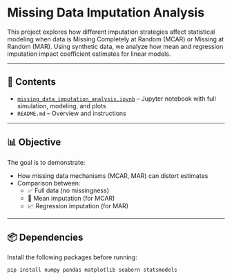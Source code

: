 # Missing Data Imputation Analysis

This project explores how different imputation strategies affect statistical modeling when data is Missing Completely at Random (MCAR) or Missing at Random (MAR). Using synthetic data, we analyze how mean and regression imputation impact coefficient estimates for linear models.

---

## 📁 Contents

- [`missing_data_imputation_analysis.ipynb`](https://github.com/lukahere007/missing-data-imputation-analysis/blob/main/missing_data_imputation_analysis.ipynb) – Jupyter notebook with full simulation, modeling, and plots
- `README.md` – Overview and instructions

---

## 📊 Objective

The goal is to demonstrate:
- How missing data mechanisms (MCAR, MAR) can distort estimates
- Comparison between:
  - ✅ Full data (no missingness)
  - 🚫 Mean imputation (for MCAR)
  - 📈 Regression imputation (for MAR)

---

## 📦 Dependencies

Install the following packages before running:

```bash
pip install numpy pandas matplotlib seaborn statsmodels
